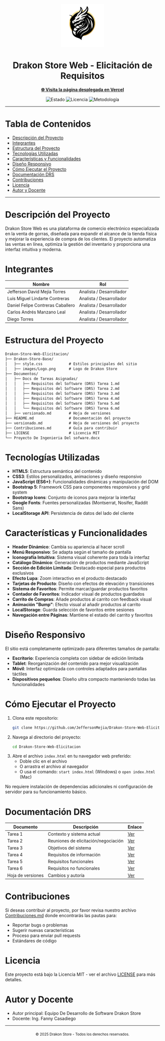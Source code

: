<!-- Encabezado visual mejorado y centrado -->
<p align="center">
  <img src="Drakon-Store-Base/images/Logo.png" alt="Logo Drakon Store" width="140">
</p>

<h1 align="center">Drakon Store Web - Elicitación de Requisitos</h1>

<p align="center">
  <a href="https://drakon-store-web.vercel.app/" target="_blank"><strong>🌐 Visita la página desplegada en Vercel</strong></a>
</p>

<p align="center">
  <img src="https://img.shields.io/badge/Estado-En%20Desarrollo-yellow" alt="Estado">
  <img src="https://img.shields.io/badge/Licencia-MIT-blue" alt="Licencia">
  <img src="https://img.shields.io/badge/Metodolog%C3%ADa-Dur%C3%A1n%20%26%20Bern%C3%A1rdez%202002-orange" alt="Metodología">
</p>

---

# Tabla de Contenidos
- [Descripción del Proyecto](#descripción-del-proyecto)
- [Integrantes](#integrantes)
- [Estructura del Proyecto](#estructura-del-proyecto)
- [Tecnologías Utilizadas](#tecnologías-utilizadas)
- [Características y Funcionalidades](#características-y-funcionalidades)
- [Diseño Responsivo](#diseño-responsivo)
- [Cómo Ejecutar el Proyecto](#cómo-ejecutar-el-proyecto)
- [Documentación DRS](#documentación-drs)
- [Contribuciones](#contribuciones)
- [Licencia](#licencia)
- [Autor y Docente](#autor-y-docente)

---

# Descripción del Proyecto
Drakon Store Web es una plataforma de comercio electrónico especializada en la venta de gorras, diseñada para expandir el alcance de la tienda física y mejorar la experiencia de compra de los clientes. El proyecto automatiza las ventas en línea, optimiza la gestión del inventario y proporciona una interfaz intuitiva y moderna.

# Integrantes
| Nombre                                 | Rol                  |
|----------------------------------------|----------------------|
| Jefferson David Mejía Torres           | Analista / Desarrollador |
| Luis Miguel Lindarte Contreras         | Analista / Desarrollador |
| Daniel Felipe Contreras Caballero      | Analista / Desarrollador |
| Carlos Andrés Manzano Leal             | Analista / Desarrollador |
| Diego Torres                           | Analista / Desarrollador |

# Estructura del Proyecto
```text
Drakon-Store-Web-Elicitacion/
├── Drakon-Store-Base/
│   ├── style.css            # Estilos principales del sitio
│   ├── images/Logo.png      # Logo de Drakon Store
├── Documentos/
│   ├── Docs de Tareas Asignadas/
│   │   ├── Requisitos del Software (DRS) Tarea 1.md
│   │   ├── Requisitos del Software (DRS) Tarea 2.md
│   │   ├── Requisitos del Software (DRS) Tarea 3.md
│   │   ├── Requisitos del Software (DRS) Tarea 4.md
│   │   ├── Requisitos del Software (DRS) Tarea 5.md
│   │   └── Requisitos del Software (DRS) Tarea 6.md
│   ├── versionado.md        # Hoja de versiones
├── README.md                # Documentación del proyecto
├── versionado.md            # Hoja de versiones del proyecto
├── Contribuciones.md        # Guía para contribuir
├── LICENSE                  # Licencia MIT
└── Proyecto De Ingenieria Del sofware.docx
```

# Tecnologías Utilizadas
- **HTML5**: Estructura semántica del contenido
- **CSS3**: Estilos personalizados, animaciones y diseño responsivo
- **JavaScript (ES6+)**: Funcionalidades dinámicas y manipulación del DOM
- **Bootstrap 5**: Framework CSS para componentes responsivos y grid system
- **Bootstrap Icons**: Conjunto de iconos para mejorar la interfaz
- **Google Fonts**: Fuentes personalizadas (Montserrat, Nosifer, Raddit Sans)
- **LocalStorage API**: Persistencia de datos del lado del cliente

# Características y Funcionalidades
- **Header Dinámico**: Cambia su apariencia al hacer scroll
- **Menú Responsivo**: Se adapta según el tamaño de pantalla
- **Iconografía Intuitiva**: Sistema visual coherente para toda la interfaz
- **Catálogo Dinámico**: Generación de productos mediante JavaScript
- **Sección de Edición Limitada**: Destacado especial para productos exclusivos
- **Efecto Lupa**: Zoom interactivo en el producto destacado
- **Tarjetas de Producto**: Diseño con efectos de elevación y transiciones
- **Sistema de Favoritos**: Permite marcar/guardar productos favoritos
- **Contador de Favoritos**: Indicador visual de productos guardados
- **Carrito de Compras**: Añade productos al carrito con feedback visual
- **Animación "Bump"**: Efecto visual al añadir productos al carrito
- **LocalStorage**: Guarda selección de favoritos entre sesiones
- **Navegación entre Páginas**: Mantiene el estado del carrito y favoritos

# Diseño Responsivo
El sitio está completamente optimizado para diferentes tamaños de pantalla:
- **Escritorio**: Experiencia completa con sidebar de edición limitada
- **Tablet**: Reorganización del contenido para mejor visualización
- **Móvil**: Interfaz optimizada con controles adaptados para pantallas táctiles
- **Dispositivos pequeños**: Diseño ultra compacto manteniendo todas las funcionalidades

# Cómo Ejecutar el Proyecto
1. Clona este repositorio:
   ```bash
   git clone https://github.com/JeffersonMejia/Drakon-Store-Web-Elicitacion.git
   ```
2. Navega al directorio del proyecto:
   ```bash
   cd Drakon-Store-Web-Elicitacion
   ```
3. Abre el archivo `index.html` en tu navegador web preferido:
   - Doble clic en el archivo
   - O arrastra el archivo al navegador
   - O usa el comando: `start index.html` (Windows) o `open index.html` (Mac)

No requiere instalación de dependencias adicionales ni configuración de servidor para su funcionamiento básico.

# Documentación DRS
| Documento | Descripción | Enlace |
|-----------|-------------|--------|
| Tarea 1   | Contexto y sistema actual | [Ver](Documentos/Docs%20de%20Tareas%20Asignadas/Requisitos%20del%20Software%20(DRS)%20Tarea%201.md) |
| Tarea 2   | Reuniones de elicitación/negociación | [Ver](Documentos/Docs%20de%20Tareas%20Asignadas/Requisitos%20del%20Software%20(DRS)%20Tarea%202.md) |
| Tarea 3   | Objetivos del sistema | [Ver](Documentos/Docs%20de%20Tareas%20Asignadas/Requisitos%20del%20Software%20(DRS)%20Tarea%203.md) |
| Tarea 4   | Requisitos de información | [Ver](Documentos/Docs%20de%20Tareas%20Asignadas/Requisitos%20del%20Software%20(DRS)%20Tarea%204.md) |
| Tarea 5   | Requisitos funcionales | [Ver](Documentos/Docs%20de%20Tareas%20Asignadas/Requisitos%20del%20Software%20(DRS)%20Tarea%205.md) |
| Tarea 6   | Requisitos no funcionales | [Ver](Documentos/Docs%20de%20Tareas%20Asignadas/Requisitos%20del%20Software%20(DRS)%20Tarea%206.md) |
| Hoja de versiones | Cambios y autoría | [Ver](versionado.md) |

# Contribuciones
Si deseas contribuir al proyecto, por favor revisa nuestro archivo [Contribuciones.md](Contribuciones.md) donde encontrarás las pautas para:
- Reportar bugs o problemas
- Sugerir nuevas características
- Proceso para enviar pull requests
- Estándares de código

# Licencia
Este proyecto está bajo la Licencia MIT - ver el archivo [LICENSE](LICENSE) para más detalles.

# Autor y Docente
- Autor principal: Equipo De Desarrollo de Software Drakon Store
- Docente: Ing. Fanny Casadiego

---

<p align="center"><sub>&copy; 2025 Drakon Store - Todos los derechos reservados.</sub></p>

